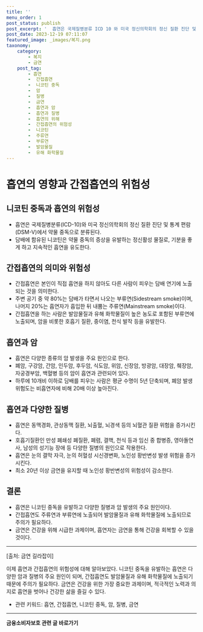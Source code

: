 ```yaml
---
title: ''
menu_order: 1
post_status: publish
post_excerpt: '  흡연은 국제질병분류 ICD 10 와 미국 정신의학회의 정신 질환 진단 및 통계 편람 DSM V 에서 약물 중독으로 분류된다.'
post_date: 2023-12-19 07:11:07
featured_image: _images/복지.png
taxonomy:
    category:
        - 복지
        - 금연
    post_tag:
        - 흡연
        -  간접흡연
        -  니코틴 중독
        -  암
        -  질병
        -  금연
        -  흡연과 암
        -  흡연과 질병
        -  흡연의 위해
        -  간접흡연의 위험성
        -  니코틴
        -  주류연
        -  부류연
        -  발암물질
        -  유해 화학물질
---
```


# 흡연의 영향과 간접흡연의 위험성

## 니코틴 중독과 흡연의 위험성
- 흡연은 국제질병분류(ICD-10)와 미국 정신의학회의 정신 질환 진단 및 통계 편람(DSM-V)에서 약물 중독으로 분류된다.
- 담배에 함유된 니코틴은 약물 중독의 증상을 유발하는 정신활성 물질로, 기분을 좋게 하고 지속적인 흡연을 유도한다.

## 간접흡연의 의미와 위험성
- 간접흡연은 본인이 직접 흡연을 하지 않아도 다른 사람이 피우는 담배 연기에 노출되는 것을 의미한다.
- 주변 공기 중 약 80%는 담배가 타면서 나오는 부류연(Sidestream smoke)이며, 나머지 20%는 흡연자가 흡입한 뒤 내뿜는 주류연(Mainstream smoke)이다.
- 간접흡연을 하는 사람은 발암물질과 유해 화학물질이 높은 농도로 포함된 부류연에 노출되며, 암을 비롯한 호흡기 질환, 중이염, 천식 발작 등을 유발한다.

## 흡연과 암
- 흡연은 다양한 종류의 암 발생을 주요 원인으로 한다.
- 폐암, 구강암, 간암, 인두암, 후두암, 식도암, 위암, 신장암, 방광암, 대장암, 췌장암, 자궁경부암, 백혈병 등의 암이 흡연과 관련되어 있다.
- 하루에 10개비 이하로 담배를 피우는 사람은 평균 수명이 5년 단축되며, 폐암 발생 위험도는 비흡연자에 비해 20배 이상 높아진다.

## 흡연과 다양한 질병
- 흡연은 동맥경화, 관상동맥 질환, 뇌출혈, 뇌경색 등의 뇌혈관 질환 위험을 증가시킨다.
- 호흡기질환인 만성 폐쇄성 폐질환, 폐렴, 결핵, 천식 등과 임신 중 합병증, 영아돌연사, 남성의 성기능 장애 등 다양한 질병의 원인으로 작용한다.
- 흡연은 눈의 결막 자극, 눈의 허혈성 시신경변화, 노인성 황반변성 발생 위험을 증가시킨다.
- 최소 20년 이상 금연을 유지할 때 노인성 황반변성의 위험성이 감소한다.

## 결론
- 흡연은 니코틴 중독을 유발하고 다양한 질병과 암 발생의 주요 원인이다.
- 간접흡연도 주류연과 부류연에 노출되어 발암물질과 유해 화학물질에 노출되므로 주의가 필요하다.
- 금연은 건강을 위해 시급한 과제이며, 흡연자는 금연을 통해 건강을 회복할 수 있을 것이다.

---

[출처: 금연 길라잡이]

이제 흡연과 간접흡연의 위험성에 대해 알아보았다. 니코틴 중독을 유발하는 흡연은 다양한 암과 질병의 주요 원인이 되며, 간접흡연도 발암물질과 유해 화학물질에 노출되기 때문에 주의가 필요하다. 금연은 건강을 위한 가장 중요한 과제이며, 적극적인 노력과 의지로 흡연을 벗어나 건강한 삶을 즐길 수 있다.

- 관련 키워드: 흡연, 간접흡연, 니코틴 중독, 암, 질병, 금연
<!-- wp:separator -->
<hr class="wp-block-separator has-alpha-channel-opacity"/>
<!-- /wp:separator -->

<!-- wp:group {"backgroundColor":"base","layout":{"type":"constrained"}} -->
<div class="wp-block-group has-base-background-color has-background"><!-- wp:paragraph {"align":"center","fontSize":"medium"} -->
<p class="has-text-align-center has-large-font-size"><strong>금융소비자보호 관련 글 바로가기</strong></p>
<!-- /wp:paragraph -->


<!-- wp:latest-posts
{"categories":[{"id":12706,"count":19,"description":"","link":"https://uknowlaw.com/category/%ea%b8%88%ec%9c%b5%ec%86%8c%eb%b9%84%ec%9e%90%eb%b3%b4%ed%98%b8/","name":"금융소비자보호","slug":"금융소비자보호","taxonomy":"category","parent":0,"meta":[],"_links":{"self":[{"href":"https://uknowlaw.com/wp-json/wp/v2/categories/12706"}],"collection":[{"href":"https://uknowlaw.com/wp-json/wp/v2/categories"}],"about":[{"href":"https://uknowlaw.com/wp-json/wp/v2/taxonomies/category"}],"wp:post_type":[{"href":"https://uknowlaw.com/wp-json/wp/v2/posts?categories=12706"}],"curies":[{"name":"wp","href":"https://api.w.org/{rel}","templated":true}]}}],"postsToShow":100,"excerptLength":28,"postLayout":"grid","columns":2,"featuredImageAlign":"left","featuredImageSizeSlug":"large","fontSize":"small"} /--></div>
<!-- /wp:group -->